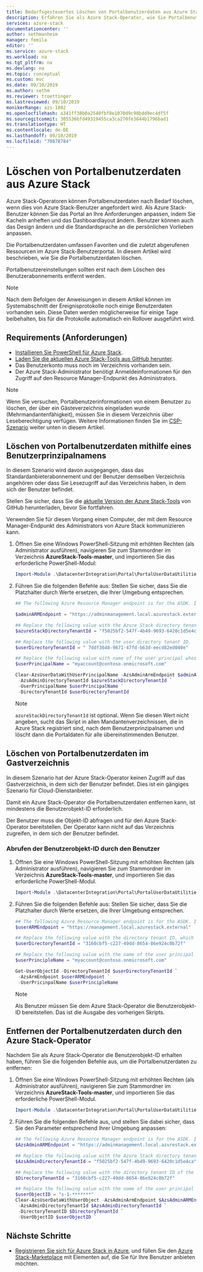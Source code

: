 ```yaml
---
title: Bedarfsgesteuertes Löschen von Portalbenutzerdaten aus Azure Stack | Microsoft-Dokumentation
description: Erfahren Sie als Azure Stack-Operator, wie Sie Portalbenutzerdaten löschen, wenn dies von Azure Stack-Benutzern angefordert wird.
services: azure-stack
documentationcenter: ''
author: sethmanheim
manager: femila
editor: ''
ms.service: azure-stack
ms.workload: na
ms.tgt_pltfrm: na
ms.devlang: na
ms.topic: conceptual
ms.custom: mvc
ms.date: 09/10/2019
ms.author: sethm
ms.reviewer: troettinger
ms.lastreviewed: 09/10/2019
monikerRange: azs-1802
ms.openlocfilehash: a341ff38b0a2540fbf8e1070d9c98bdd9ec4df5f
ms.sourcegitcommit: 305536bfd49319455ca3ca270fe3644b1796bad1
ms.translationtype: HT
ms.contentlocale: de-DE
ms.lasthandoff: 09/10/2019
ms.locfileid: "70878784"
---
```

# <a name="clear-portal-user-data-from-azure-stack"></a>Löschen von Portalbenutzerdaten aus Azure Stack

Azure Stack-Operatoren können Portalbenutzerdaten nach Bedarf löschen, wenn dies von Azure Stack-Benutzer angefordert wird. Als Azure Stack-Benutzer können Sie das Portal an Ihre Anforderungen anpassen, indem Sie Kacheln anheften und das Dashboardlayout ändern. Benutzer können auch das Design ändern und die Standardsprache an die persönlichen Vorlieben anpassen. 

Die Portalbenutzerdaten umfassen Favoriten und die zuletzt abgerufenen Ressourcen im Azure Stack-Benutzerportal. In diesem Artikel wird beschrieben, wie Sie die Portalbenutzerdaten löschen.

Portalbenutzereinstellungen sollten erst nach dem Löschen des Benutzerabonnements entfernt werden.

> [!NOTE]
> Nach dem Befolgen der Anweisungen in diesem Artikel können im Systemabschnitt der Ereignisprotokolle noch einige Benutzerdaten vorhanden sein. Diese Daten werden möglicherweise für einige Tage beibehalten, bis für die Protokolle automatisch ein Rollover ausgeführt wird.

## <a name="requirements"></a>Requirements (Anforderungen)

- [Installieren Sie PowerShell für Azure Stack](azure-stack-powershell-install.md).
- [Laden Sie die aktuellen Azure Stack-Tools aus GitHub herunter](azure-stack-powershell-download.md).
- Das Benutzerkonto muss noch im Verzeichnis vorhanden sein.
- Der Azure Stack-Administrator benötigt Anmeldeinformationen für den Zugriff auf den Resource Manager-Endpunkt des Administrators.

> [!NOTE]
> Wenn Sie versuchen, Portalbenutzerinformationen von einem Benutzer zu löschen, der über ein Gästeverzeichnis eingeladen wurde (Mehrmandantenfähigkeit), müssen Sie in diesem Verzeichnis über Leseberechtigung verfügen. Weitere Informationen finden Sie im [CSP-Szenario](#clear-portal-user-data-in-guest-directory) weiter unten in diesem Artikel.

## <a name="clear-portal-user-data-using-a-user-principal-name"></a>Löschen von Portalbenutzerdaten mithilfe eines Benutzerprinzipalnamens

In diesem Szenario wird davon ausgegangen, dass das Standardanbieterabonnement und der Benutzer demselben Verzeichnis angehören oder dass Sie Lesezugriff auf das Verzeichnis haben, in dem sich der Benutzer befindet.

Stellen Sie sicher, dass Sie die [aktuelle Version der Azure Stack-Tools](azure-stack-powershell-download.md) von GitHub herunterladen, bevor Sie fortfahren.

Verwenden Sie für diesen Vorgang einen Computer, der mit dem Resource Manager-Endpunkt des Administrators von Azure Stack kommunizieren kann.

1. Öffnen Sie eine Windows PowerShell-Sitzung mit erhöhten Rechten (als Administrator ausführen), navigieren Sie zum Stammordner im Verzeichnis **AzureStack-Tools-master**, und importieren Sie das erforderliche PowerShell-Modul:

   ```powershell
   Import-Module .\DatacenterIntegration\Portal\PortalUserDataUtilities.psm1
   ```

2. Führen Sie die folgenden Befehle aus: Stellen Sie sicher, dass Sie die Platzhalter durch Werte ersetzen, die Ihrer Umgebung entsprechen.

   ```powershell
   ## The following Azure Resource Manager endpoint is for the ASDK. If you are in a multinode environment, contact your operator or service provider to get the endpoint.

   $adminARMEndpoint = "https://adminmanagement.local.azurestack.external"

   ## Replace the following value with the Azure Stack directory tenant ID.
   $azureStackDirectoryTenantId = "f5025bf2-547f-4b49-9693-6420c1d5e4ca"

   ## Replace the following value with the user directory tenant ID.
   $userDirectoryTenantId = " 7ddf3648-9671-47fd-b63d-eecd82ed040e"

   ## Replace the following value with name of the user principal whose portal user data is to be cleared.
   $userPrincipalName = "myaccount@contoso.onmicrosoft.com"

   Clear-AzsUserDataWithUserPrincipalName -AzsAdminArmEndpoint $adminARMEndpoint `
    -AzsAdminDirectoryTenantId $azureStackDirectoryTenantId `
    -UserPrincipalName $userPrincipalName `
    -DirectoryTenantId $userDirectoryTenantId
   ```

   > [!NOTE]
   > `azureStackDirectoryTenantId` ist optional. Wenn Sie diesen Wert nicht angeben, sucht das Skript in allen Mandantenverzeichnissen, die in Azure Stack registriert sind, nach dem Benutzerprinzipalnamen und löscht dann die Portaldaten für alle übereinstimmenden Benutzer.

## <a name="clear-portal-user-data-in-guest-directory"></a>Löschen von Portalbenutzerdaten im Gastverzeichnis

In diesem Szenario hat der Azure Stack-Operator keinen Zugriff auf das Gastverzeichnis, in dem sich der Benutzer befindet. Dies ist ein gängiges Szenario für Cloud-Dienstanbieter.

Damit ein Azure Stack-Operator die Portalbenutzerdaten entfernen kann, ist mindestens die Benutzerobjekt-ID erforderlich.

Der Benutzer muss die Objekt-ID abfragen und für den Azure Stack-Operator bereitstellen. Der Operator kann nicht auf das Verzeichnis zugreifen, in dem sich der Benutzer befindet.

### <a name="user-retrieves-the-user-object-id"></a>Abrufen der Benutzerobjekt-ID durch den Benutzer

1. Öffnen Sie eine Windows PowerShell-Sitzung mit erhöhten Rechten (als Administrator ausführen), navigieren Sie zum Stammordner im Verzeichnis **AzureStack-Tools-master**, und importieren Sie das erforderliche PowerShell-Modul.

   ```powershell
   Import-Module .\DatacenterIntegration\Portal\PortalUserDataUtilities.psm1
   ```

2. Führen Sie die folgenden Befehle aus: Stellen Sie sicher, dass Sie die Platzhalter durch Werte ersetzen, die Ihrer Umgebung entsprechen.

   ```powershell
   ## The following Azure Resource Manager endpoint is for the ASDK. If you are in a multinode environment, contact your operator or service provider to get the endpoint.
   $userARMEndpoint = "https://management.local.azurestack.external"

   ## Replace the following value with the directory tenant ID, which contains the user account.
   $userDirectoryTenantId = "3160cbf5-c227-49dd-8654-86e924c0b72f"

   ## Replace the following value with the name of the user principal whose portal user data is to be cleared.
   $userPrincipleName = "myaccount@contoso.onmicrosoft.com"

   Get-UserObjectId -DirectoryTenantId $userDirectoryTenantId `
    -AzsArmEndpoint $userARMEndpoint `
    -UserPricinpalName $userPrincipleName
   ```

   > [!NOTE]
   > Als Benutzer müssen Sie dem Azure Stack-Operator die Benutzerobjekt-ID bereitstellen. Das ist die Ausgabe des vorherigen Skripts.

## <a name="azure-stack-operator-removes-the-portal-user-data"></a>Entfernen der Portalbenutzerdaten durch den Azure Stack-Operator

Nachdem Sie als Azure Stack-Operator die Benutzerobjekt-ID erhalten haben, führen Sie die folgenden Befehle aus, um die Portalbenutzerdaten zu entfernen:

1. Öffnen Sie eine Windows PowerShell-Sitzung mit erhöhten Rechten (als Administrator ausführen), navigieren Sie zum Stammordner im Verzeichnis **AzureStack-Tools-master**, und importieren Sie das erforderliche PowerShell-Modul.

   ```powershell
   Import-Module .\DatacenterIntegration\Portal\PortalUserDataUtilities.psm1
   ```

2. Führen Sie die folgenden Befehle aus, und stellen Sie dabei sicher, dass Sie den Parameter entsprechend Ihrer Umgebung anpassen:

   ```powershell
   ## The following Azure Resource Manager endpoint is for the ASDK. If you are in a multinode environment, contact your operator or service provider to get the endpoint.
   $AzsAdminARMEndpoint = "https://adminmanagement.local.azurestack.external"

   ## Replace the following value with the Azure Stack directory tenant ID.
   $AzsAdminDirectoryTenantId = "f5025bf2-547f-4b49-9693-6420c1d5e4ca"
   
   ## Replace the following value with the directory tenant ID of the user to clear.
   $DirectoryTenantId = "3160cbf5-c227-49dd-8654-86e924c0b72f"

   ## Replace the following value with the name of the user principal whose portal user data is to be cleared.
   $userObjectID = "s-1-*******"
   Clear-AzsUserDataWithUserObject -AzsAdminArmEndpoint $AzsAdminARMEndpoint `
    -AzsAdminDirectoryTenantId $AzsAdminDirectoryTenantId `
    -DirectoryTenantID $DirectoryTenantId `
    -UserObjectID $userObjectID `
   ```

## <a name="next-steps"></a>Nächste Schritte

- [Registrieren Sie sich für Azure Stack in Azure](azure-stack-registration.md), und füllen Sie den [Azure Stack-Marketplace](azure-stack-marketplace.md) mit Elementen auf, die Sie für Ihre Benutzer anbieten möchten.
